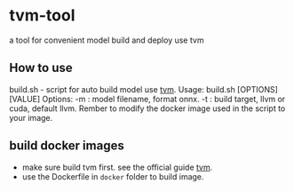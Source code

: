 # tvm-tool
a tool for convenient model build and deploy use tvm
## How to use
build.sh - script for auto build model use [tvm](https://github.com/apache/tvm). 
Usage: build.sh [OPTIONS] [VALUE]
 Options:
 -m : model filename, format onnx.
 -t : build target, llvm or cuda, default llvm.
Rember to modify the docker image used in the script to your image.
## build docker images
- make sure build tvm first. see the official guide [tvm](https://github.com/apache/tvm).
- use the Dockerfile in `docker` folder to build image.
